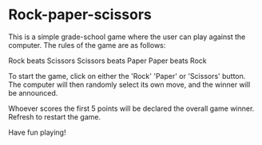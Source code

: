 # Rock-paper-scissors

This is a simple grade-school game where the user can play against the computer. The rules of the game are as follows:

Rock beats Scissors
Scissors beats Paper
Paper beats Rock

To start the game, click on either the 'Rock' 'Paper' or 'Scissors' button. The computer will then randomly select its own move, and the winner will be announced.

Whoever scores the first 5 points will be declared the overall game winner. Refresh to restart the game.

Have fun playing!

